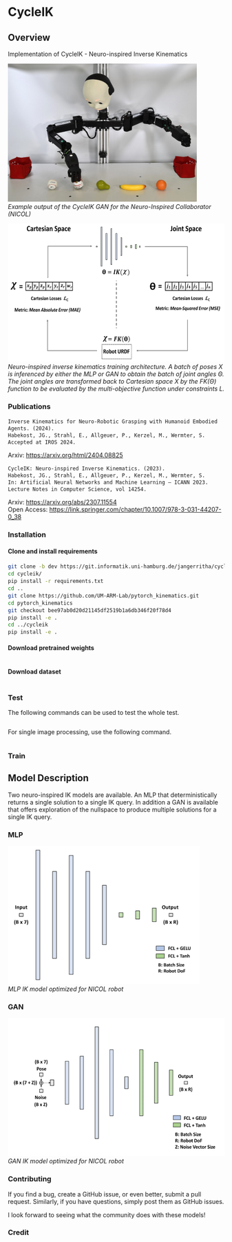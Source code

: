 # CycleIK

## Overview
Implementation of CycleIK - Neuro-inspired Inverse Kinematics

<img src="/assets/img/_DSC0957__.JPG"  height="320"><br>*Example output of the CycleIK GAN for the Neuro-Inspired Collaborator (NICOL)*

<img src="/assets/img/cycle_ik_overview.jpg"  height="320"><br>*Neuro-inspired inverse kinematics training architecture. A batch of
poses X is inferenced by either the MLP or GAN to obtain the batch of joint angles
Θ. The joint angles are transformed back to Cartesian space X by the FK(Θ)
function to be evaluated by the multi-objective function under constraints L.*

### Publications
```
Inverse Kinematics for Neuro-Robotic Grasping with Humanoid Embodied Agents. (2024). 
Habekost, JG., Strahl, E., Allgeuer, P., Kerzel, M., Wermter, S. 
Accepted at IROS 2024.
```
Arxiv: https://arxiv.org/html/2404.08825

```
CycleIK: Neuro-inspired Inverse Kinematics. (2023). 
Habekost, JG., Strahl, E., Allgeuer, P., Kerzel, M., Wermter, S. 
In: Artificial Neural Networks and Machine Learning – ICANN 2023. 
Lecture Notes in Computer Science, vol 14254. 
```
Arxiv: https://arxiv.org/abs/2307.11554 \
Open Access: https://link.springer.com/chapter/10.1007/978-3-031-44207-0_38


### Installation

#### Clone and install requirements

```bash
git clone -b dev https://git.informatik.uni-hamburg.de/jangerritha/cycleik.git
cd cycleik/
pip install -r requirements.txt
cd ..
git clone https://github.com/UM-ARM-Lab/pytorch_kinematics.git
cd pytorch_kinematics
git checkout bee97ab0d20d21145df2519b1a6db346f20f78d4
pip install -e .
cd ../cycleik
pip install -e .
```

#### Download pretrained weights

```bash

```

#### Download dataset

```bash

```

### Test

The following commands can be used to test the whole test.

```bash

```

For single image processing, use the following command.

```bash

```


### Train


## Model Description
Two neuro-inspired IK models are available. An MLP that deterministically returns a single solution to a single IK query. 
In addition a GAN is available that offers exploration of the nullspace to produce multiple solutions for a single IK query.

### MLP
<img src="/assets/img/generator.png"  height="320"><br>*MLP IK model optimized for NICOL robot*

### GAN
<img src="/assets/img/generator_gan.png"  height="320"><br>*GAN IK model optimized for NICOL robot*

### Contributing

If you find a bug, create a GitHub issue, or even better, submit a pull request. Similarly, if you have questions, simply post them as GitHub issues.   

I look forward to seeing what the community does with these models! 

### Credit


